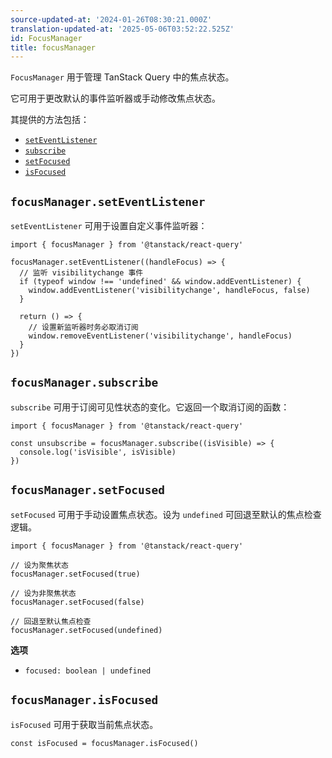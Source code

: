 ```yaml
---
source-updated-at: '2024-01-26T08:30:21.000Z'
translation-updated-at: '2025-05-06T03:52:22.525Z'
id: FocusManager
title: focusManager
---
```


`FocusManager` 用于管理 TanStack Query 中的焦点状态。

它可用于更改默认的事件监听器或手动修改焦点状态。

其提供的方法包括：

- [`setEventListener`](#focusmanagerseteventlistener)
- [`subscribe`](#focusmanagersubscribe)
- [`setFocused`](#focusmanagersetfocused)
- [`isFocused`](#focusmanagerisfocused)

## `focusManager.setEventListener`

`setEventListener` 可用于设置自定义事件监听器：

```tsx
import { focusManager } from '@tanstack/react-query'

focusManager.setEventListener((handleFocus) => {
  // 监听 visibilitychange 事件
  if (typeof window !== 'undefined' && window.addEventListener) {
    window.addEventListener('visibilitychange', handleFocus, false)
  }

  return () => {
    // 设置新监听器时务必取消订阅
    window.removeEventListener('visibilitychange', handleFocus)
  }
})
```

## `focusManager.subscribe`

`subscribe` 可用于订阅可见性状态的变化。它返回一个取消订阅的函数：

```tsx
import { focusManager } from '@tanstack/react-query'

const unsubscribe = focusManager.subscribe((isVisible) => {
  console.log('isVisible', isVisible)
})
```

## `focusManager.setFocused`

`setFocused` 可用于手动设置焦点状态。设为 `undefined` 可回退至默认的焦点检查逻辑。

```tsx
import { focusManager } from '@tanstack/react-query'

// 设为聚焦状态
focusManager.setFocused(true)

// 设为非聚焦状态
focusManager.setFocused(false)

// 回退至默认焦点检查
focusManager.setFocused(undefined)
```

**选项**

- `focused: boolean | undefined`

## `focusManager.isFocused`

`isFocused` 可用于获取当前焦点状态。

```tsx
const isFocused = focusManager.isFocused()
```
